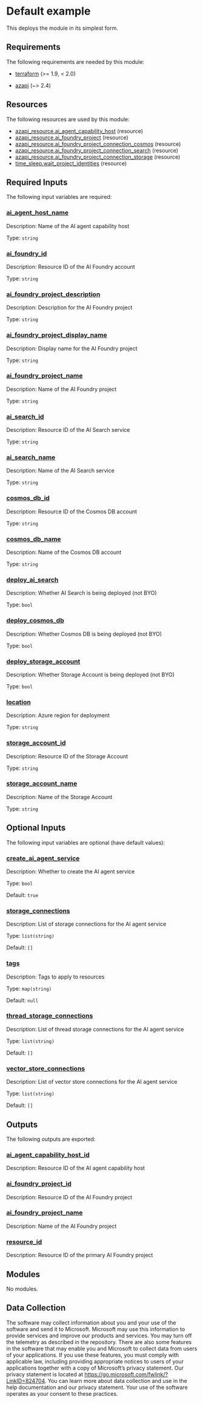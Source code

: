 <!-- BEGIN_TF_DOCS -->
# Default example

This deploys the module in its simplest form.

<!-- markdownlint-disable MD033 -->
## Requirements

The following requirements are needed by this module:

- <a name="requirement_terraform"></a> [terraform](#requirement\_terraform) (>= 1.9, < 2.0)

- <a name="requirement_azapi"></a> [azapi](#requirement\_azapi) (~> 2.4)

## Resources

The following resources are used by this module:

- [azapi_resource.ai_agent_capability_host](https://registry.terraform.io/providers/Azure/azapi/latest/docs/resources/resource) (resource)
- [azapi_resource.ai_foundry_project](https://registry.terraform.io/providers/Azure/azapi/latest/docs/resources/resource) (resource)
- [azapi_resource.ai_foundry_project_connection_cosmos](https://registry.terraform.io/providers/Azure/azapi/latest/docs/resources/resource) (resource)
- [azapi_resource.ai_foundry_project_connection_search](https://registry.terraform.io/providers/Azure/azapi/latest/docs/resources/resource) (resource)
- [azapi_resource.ai_foundry_project_connection_storage](https://registry.terraform.io/providers/Azure/azapi/latest/docs/resources/resource) (resource)
- [time_sleep.wait_project_identities](https://registry.terraform.io/providers/hashicorp/time/latest/docs/resources/sleep) (resource)

<!-- markdownlint-disable MD013 -->
## Required Inputs

The following input variables are required:

### <a name="input_ai_agent_host_name"></a> [ai\_agent\_host\_name](#input\_ai\_agent\_host\_name)

Description: Name of the AI agent capability host

Type: `string`

### <a name="input_ai_foundry_id"></a> [ai\_foundry\_id](#input\_ai\_foundry\_id)

Description: Resource ID of the AI Foundry account

Type: `string`

### <a name="input_ai_foundry_project_description"></a> [ai\_foundry\_project\_description](#input\_ai\_foundry\_project\_description)

Description: Description for the AI Foundry project

Type: `string`

### <a name="input_ai_foundry_project_display_name"></a> [ai\_foundry\_project\_display\_name](#input\_ai\_foundry\_project\_display\_name)

Description: Display name for the AI Foundry project

Type: `string`

### <a name="input_ai_foundry_project_name"></a> [ai\_foundry\_project\_name](#input\_ai\_foundry\_project\_name)

Description: Name of the AI Foundry project

Type: `string`

### <a name="input_ai_search_id"></a> [ai\_search\_id](#input\_ai\_search\_id)

Description: Resource ID of the AI Search service

Type: `string`

### <a name="input_ai_search_name"></a> [ai\_search\_name](#input\_ai\_search\_name)

Description: Name of the AI Search service

Type: `string`

### <a name="input_cosmos_db_id"></a> [cosmos\_db\_id](#input\_cosmos\_db\_id)

Description: Resource ID of the Cosmos DB account

Type: `string`

### <a name="input_cosmos_db_name"></a> [cosmos\_db\_name](#input\_cosmos\_db\_name)

Description: Name of the Cosmos DB account

Type: `string`

### <a name="input_deploy_ai_search"></a> [deploy\_ai\_search](#input\_deploy\_ai\_search)

Description: Whether AI Search is being deployed (not BYO)

Type: `bool`

### <a name="input_deploy_cosmos_db"></a> [deploy\_cosmos\_db](#input\_deploy\_cosmos\_db)

Description: Whether Cosmos DB is being deployed (not BYO)

Type: `bool`

### <a name="input_deploy_storage_account"></a> [deploy\_storage\_account](#input\_deploy\_storage\_account)

Description: Whether Storage Account is being deployed (not BYO)

Type: `bool`

### <a name="input_location"></a> [location](#input\_location)

Description: Azure region for deployment

Type: `string`

### <a name="input_storage_account_id"></a> [storage\_account\_id](#input\_storage\_account\_id)

Description: Resource ID of the Storage Account

Type: `string`

### <a name="input_storage_account_name"></a> [storage\_account\_name](#input\_storage\_account\_name)

Description: Name of the Storage Account

Type: `string`

## Optional Inputs

The following input variables are optional (have default values):

### <a name="input_create_ai_agent_service"></a> [create\_ai\_agent\_service](#input\_create\_ai\_agent\_service)

Description: Whether to create the AI agent service

Type: `bool`

Default: `true`

### <a name="input_storage_connections"></a> [storage\_connections](#input\_storage\_connections)

Description: List of storage connections for the AI agent service

Type: `list(string)`

Default: `[]`

### <a name="input_tags"></a> [tags](#input\_tags)

Description: Tags to apply to resources

Type: `map(string)`

Default: `null`

### <a name="input_thread_storage_connections"></a> [thread\_storage\_connections](#input\_thread\_storage\_connections)

Description: List of thread storage connections for the AI agent service

Type: `list(string)`

Default: `[]`

### <a name="input_vector_store_connections"></a> [vector\_store\_connections](#input\_vector\_store\_connections)

Description: List of vector store connections for the AI agent service

Type: `list(string)`

Default: `[]`

## Outputs

The following outputs are exported:

### <a name="output_ai_agent_capability_host_id"></a> [ai\_agent\_capability\_host\_id](#output\_ai\_agent\_capability\_host\_id)

Description: Resource ID of the AI agent capability host

### <a name="output_ai_foundry_project_id"></a> [ai\_foundry\_project\_id](#output\_ai\_foundry\_project\_id)

Description: Resource ID of the AI Foundry project

### <a name="output_ai_foundry_project_name"></a> [ai\_foundry\_project\_name](#output\_ai\_foundry\_project\_name)

Description: Name of the AI Foundry project

### <a name="output_resource_id"></a> [resource\_id](#output\_resource\_id)

Description: Resource ID of the primary AI Foundry project

## Modules

No modules.

<!-- markdownlint-disable-next-line MD041 -->
## Data Collection

The software may collect information about you and your use of the software and send it to Microsoft. Microsoft may use this information to provide services and improve our products and services. You may turn off the telemetry as described in the repository. There are also some features in the software that may enable you and Microsoft to collect data from users of your applications. If you use these features, you must comply with applicable law, including providing appropriate notices to users of your applications together with a copy of Microsoft’s privacy statement. Our privacy statement is located at <https://go.microsoft.com/fwlink/?LinkID=824704>. You can learn more about data collection and use in the help documentation and our privacy statement. Your use of the software operates as your consent to these practices.
<!-- END_TF_DOCS -->